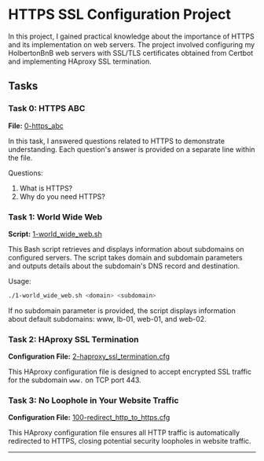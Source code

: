# HTTPS SSL Configuration Project

In this project, I gained practical knowledge about the importance of HTTPS and its implementation on web servers. The project involved configuring my HolbertonBnB web servers with SSL/TLS certificates obtained from Certbot and implementing HAproxy SSL termination.

## Tasks

### Task 0: HTTPS ABC

**File:** [0-https_abc](0-https_abc)

In this task, I answered questions related to HTTPS to demonstrate understanding. Each question's answer is provided on a separate line within the file.

Questions:
1. What is HTTPS?
2. Why do you need HTTPS?

### Task 1: World Wide Web

**Script:** [1-world_wide_web.sh](1-world_wide_web.sh)

This Bash script retrieves and displays information about subdomains on configured servers. The script takes domain and subdomain parameters and outputs details about the subdomain's DNS record and destination.

Usage:
```bash
./1-world_wide_web.sh <domain> <subdomain>
```
If no subdomain parameter is provided, the script displays information about default subdomains: www, lb-01, web-01, and web-02.

### Task 2: HAproxy SSL Termination

**Configuration File:** [2-haproxy_ssl_termination.cfg](2-haproxy_ssl_termination.cfg)

This HAproxy configuration file is designed to accept encrypted SSL traffic for the subdomain `www.` on TCP port 443.

### Task 3: No Loophole in Your Website Traffic

**Configuration File:** [100-redirect_http_to_https.cfg](100-redirect_http_to_https.cfg)

This HAproxy configuration file ensures all HTTP traffic is automatically redirected to HTTPS, closing potential security loopholes in website traffic.

---
